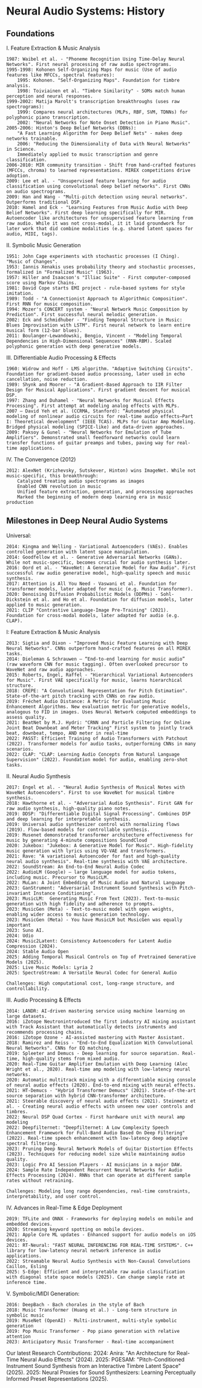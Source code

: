 # Neural Audio Systems: History

## Foundations

I. Feature Extraction & Music Analysis

    1987: Waibel et al. - "Phoneme Recognition Using Time-Delay Neural Networks". First neural processing of raw audio spectrograms.
    1995-1998: Kohonen Self-Organizing Maps for music (Use of audio features like MFCCs, spectral features):
        1995: Kohonen. "Self-Organizing Maps". Foundation for timbre analysis.
        1998: Toiviainen et al. "Timbre Similarity" - SOMs match human perception and neural responses.
    1999-2002: Matija Marolt's transcription breakthroughs (uses raw spectrograms):
        1999: Compares neural architectures (MLPs, RBF, SVM, TDNNs) for polyphonic piano transcription.
        2002: "Neural Networks for Note Onset Detection in Piano Music".
    2005-2006: Hinton's Deep Belief Networks (DBNs):
        "A Fast Learning Algorithm for Deep Belief Nets" - makes deep networks trainable.
        2006: "Reducing the Dimensionality of Data with Neural Networks" in Science.
        Immediately applied to music transcription and genre classification.
    2006-2010: MIR community transition - Shift from hand-crafted features (MFCCs, chroma) to learned representations. MIREX competitions drive adoption.
    2009: Lee et al. - "Unsupervised feature learning for audio classification using convolutional deep belief networks". First CNNs on audio spectrograms.
    2009: Han and Wang - "Multi-pitch detection using neural networks". Outperforms traditional DSP.
    2010: Hamel and Eck - "Learning Features from Music Audio with Deep Belief Networks". First deep learning specifically for MIR. Autoencoder like architectures for unsupervised feature learning from raw audio. While it was not cross-modal, it it laid groundwork for later work that did combine modalities (e.g. shared latent spaces for audio, MIDI, tags).

II. Symbolic Music Generation

    1951: John Cage experiments with stochastic processes (I Ching). "Music of Changes".
    1953: Iannis Xenakis uses probability theory and stochastic processes, formalized in "Formalized Music" (1963).
    1957: Hiller and Isaacson's "Illiac Suite" - First computer-composed score using Markov Chains.
    1981: David Cope starts EMI project - rule-based systems for style imitation.
    1989: Todd - "A Connectionist Approach to Algorithmic Composition". First RNN for music composition.
    1994: Mozer's CONCERT system - "Neural Network Music Composition by Prediction". First successful neural melodic generation.
    2002: Eck and Schmidhuber - "Finding Temporal Structure in Music: Blues Improvisation with LSTM". First neural network to learn entire musical form (12-bar blues).
    2011: Boulanger-Lewandowski, Bengio, Vincent - "Modeling Temporal Dependencies in High-Dimensional Sequences" (RNN-RBM). Scaled polyphonic generation with deep generative models.

III. Differentiable Audio Processing & Effects

    1960: Widrow and Hoff - LMS algorithm. "Adaptive Switching Circuits". Foundation for gradient-based audio processing, later used in echo cancellation, noise reduction.
    1989: Shynk and Moorer - "A Gradient-Based Approach to IIR Filter Design for Musical Applications". First gradient descent for musical DSP.
    1997: Zhang and Duhamel - "Neural Networks for Musical Effects Processing". First attempt at modeling analog effects with MLPs.
    2007 – David Yeh et al. (CCRMA, Stanford): “Automated physical modeling of nonlinear audio circuits for real-time audio effects—Part I: Theoretical development” (IEEE TCAS). MLPs for Guitar Amp Modeling. Bridged physical modeling (SPICE-like) and data-driven approaches.
    2009: Paksoy & Gunel - "Neural Networks for Emulation of Tube Amplifiers". Demonstrated small feedforward networks could learn transfer functions of guitar preamps and tubes, paving way for real-time applications.

IV. The Convergence (2012)

    2012: AlexNet (Krizhevsky, Sutskever, Hinton) wins ImageNet. While not music-specific, this breakthrough:
        Catalyzed treating audio spectrograms as images
        Enabled CNN revolution in music
        Unified feature extraction, generation, and processing approaches
        Marked the beginning of modern deep learning era in music production

## Milestones in Deep Neural Audio Systems

Universal:

    2014: Kingma and Welling - Variational Autoencoders (VAEs). Enables controlled generation with latent space manipulation.
    2014: Goodfellow et al. - Generative Adversarial Networks (GANs). While not music-specific, becomes crucial for audio synthesis later.
    2016: Oord et al. - "WaveNet: A Generative Model for Raw Audio". First successful raw audio generative model, high-quality speech and music synthesis.
    2017: Attention is All You Need - Vaswani et al. Foundation for transformer models, later adapted for music (e.g. Music Transformer).
    2020: Denoising Diffusion Probabilistic Models (DDPMs) - Sohl-Dickstein et al. and Ho et al. Foundation for diffusion models, later applied to music generation.
    2021: CLIP "Contrastive Language-Image Pre-Training" (2021). Foundation for cross-modal models, later adapted for audio (e.g. CLAP).

I: Feature Extraction & Music Analysis

    2013: Sigtia and Dixon - "Improved Music Feature Learning with Deep Neural Networks". CNNs outperform hand-crafted features on all MIREX tasks.
    2014: Dieleman & Schrauwen – “End-to-end learning for music audio” (raw waveform CNN for music tagging). Often overlooked precursor to WaveNet and raw audio approaches.
    2015: Roberts, Engel, Raffel - "Hierarchical Variational Autoencoders for Music". First VAE specifically for music, learns hierarchical structure.
    2018: CREPE: "A Convolutional Representation for Pitch Estimation". State-of-the-art pitch tracking with CNNs on raw audio.
    2019: Fréchet Audio Distance: A Metric for Evaluating Music Enhancement Algorithms. New evaluation metric for generative models, analogous to FID in images. Uses Neural Network computed embeddings to assess quality.
    2021: BeatNet by M.J. Hydri: "CRNN and Particle Filtering for Online Joint Beat Downbeat and Meter Tracking" First system to jointly track beat, downbeat, tempo, AND meter in real-time
    2022: PASST: Efficient Training of Audio Transformers with Patchout (2022). Transformer models for audio tasks, outperforming CNNs in many scenarios.
    2022: CLAP: "CLAP: Learning Audio Concepts from Natural Language Supervision" (2022). Foundation model for audio, enabling zero-shot tasks.

II. Neural Audio Synthesis

    2017: Engel et al. - "Neural Audio Synthesis of Musical Notes with WaveNet Autoencoders". First to use WaveNet for musical timbre synthesis.
    2018: Hawthorne et al. - "Adversarial Audio Synthesis". First GAN for raw audio synthesis, high-quality piano notes.
    2019: DDSP: "Differentiable Digital Signal Processing". Combines DSP and deep learning for interpretable synthesis.
    2019: Universal audio synthesizer control with normalizing flows (2019). Flow-based models for controllable synthesis.
    2019: Musenet demonstrated transformer architecture effectiveness for music by generating 4-minute compositions SoundCloud
    2020: Jukebox: "Jukebox: A Generative Model for Music". High-fidelity music generation with lyrics using VQ-VAE and transformers.
    2021: Rave: "A variational Autoencoder for fast and high-quality neural audio synthesis". Real-time synthesis with VAE architecture.
    2022: SoundStream: An End-to-End Neural Audio Codec
    2022: AudioLM (Google) – large language model for audio tokens, including music. Precursor to MusicLM.
    2022: MuLan: A Joint Embedding of Music Audio and Natural Language
    2023: GanStrument: "Adversarial Instrument Sound Synthesis with Pitch-invariant Instance Conditioning".
    2023: MusicLM:  Generating Music From Text (2023). Text-to-music generation with high fidelity and adherence to prompts.
    2023: MusicGen (Meta) - Text-to-music model with open weights, enabling wider access to music generation technology.
    2023: MusicGen (Meta) - You have MusicLM but MusicGen was equally important
    2023: Suno AI.
    2024: Udio
    2024: Music2Latent: Consistency Autoencoders for Latent Audio Compression (2024).
    2024: Stable Audio Open
    2025: Adding Temporal Musical Controls on Top of Pretrained Generative Models (2025).
    2025: Live Music Models: Lyria 2
    2025: SpectroStream: A Versatile Neural Codec for General Audio

    Challenges: High computational cost, long-range structure, and controllability.

III. Audio Processing & Effects

    2014: LANDR: AI-driven mastering service using machine learning on large datasets.
    2016: iZotope Neutronintroduced the first industry AI mixing assistant with Track Assistant that automatically detects instruments and recommends processing chains.
    2016: iZotope Ozone - AI-assisted mastering with Master Assistant.
    2018: Ramirez and Reiss - "End-to-End Equalization With Convolutional Neural Networks". CNNs for EQ matching.
    2019: Spleeter and Demucs - Deep learning for source separation. Real-time, high-quality stems from mixed audio.
    2020: Real-Time Guitar Amplifier Emulation with Deep Learning (Alec Wright et al., 2020). Real-time amp modeling with low-latency neural networks.
    2020: Automatic multitrack mixing with a differentiable mixing console of neural audio effects (2020). End-to-end mixing with neural effects.
    2021: HT-Demucs - "Hybrid Transformer Demucs" (2021). State-of-the-art source separation with hybrid CNN-transformer architecture.
    2021: Steerable discovery of neural audio effects (2021). Steinmetz et al. - Creating neural audio effects with unseen new user controls and timbres.
    2022: Neural DSP Quad Cortex - First hardware unit with neural amp modeling
    2022: Deepfilternet: "Deepfilternet: A Low Complexity Speech Enhancement Framework for Full-Band Audio Based On Deep Filtering" (2022). Real-time speech enhancement with low-latency deep adaptive spectral filtering.
    2023: Pruning Deep Neural Network Models of Guitar Distortion Effects (2023). Techniques for reducing model size while maintaining audio quality.
    2023: Logic Pro AI Session Players - AI musicians in a major DAW.
    2024: Sample Rate Independent Recurrent Neural Networks for Audio Effects Processing (2024). RNNs that can operate at different sample rates without retraining.
    
    Challenges: Modeling long range dependencies, real-time constraints, interpretability, and user control.

IV. Advances in Real-Time & Edge Deployment

    2019: TFLite and ONNX - Frameworks for deploying models on mobile and embedded devices.
    2020: Streaming keyword spotting on mobile devices.
    2021: Apple Core ML updates - Enhanced support for audio models on iOS devices.
    2021: RT-Neural: "FAST NEURAL INFERENCING FOR REAL-TIME SYSTEMS". C++ library for low-latency neural network inference in audio applications.
    2022: Streamable Neural Audio Synthesis with Non-Causal Convolutions Caillon, Esling
    2025: S-Edge: Efficient and interpretable raw audio classification with diagonal state space models (2025). Can change sample rate at inference time.

V. Symbolic/MIDI Generation:

    2016: DeepBach - Bach chorales in the style of Bach
    2018: Music Transformer (Huang et al.) - Long-term structure in symbolic music
    2019: MuseNet (OpenAI) - Multi-instrument, multi-style symbolic generation
    2019: Pop Music Transformer - Pop piano generation with relative attention
    2023: Anticipatory Music Transformer - Real-time accompaniment

Our latest Research Contributions:
    2024: Anira: "An Architecture for Real-Time Neural Audio Effects" (2024).
    2025: PGESAM: "Pitch-Conditioned Instrument Sound Synthesis from an Interactive Timbre Latent Space" (2025).
    2025: Neural Proxies for Sound Synthesizers: Learning Perceptually Informed Preset Representations (2025).
